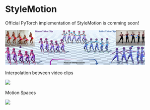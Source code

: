 # StyleMotion
Official PyTorch implementation of StyleMotion is comming soon!

<p float="center">
  <img src="./README/intro.png" width="450" />
</p>

Interpolation between video clips
<p float="center">
  <img src="./README/interpolation_from_vid.gif" width="450" />
</p>

Motion Spaces
<p float="center">
  <img src="./README/motion_spaces.gif" width="450" />
</p>
